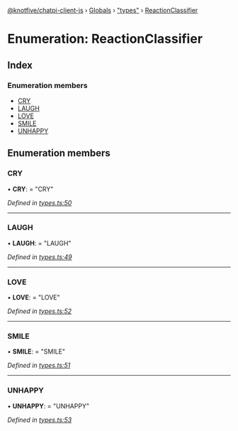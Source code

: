 [@knotfive/chatpi-client-js](../README.md) › [Globals](../globals.md) › ["types"](../modules/_types_.md) › [ReactionClassifier](_types_.reactionclassifier.md)

# Enumeration: ReactionClassifier

## Index

### Enumeration members

* [CRY](_types_.reactionclassifier.md#cry)
* [LAUGH](_types_.reactionclassifier.md#laugh)
* [LOVE](_types_.reactionclassifier.md#love)
* [SMILE](_types_.reactionclassifier.md#smile)
* [UNHAPPY](_types_.reactionclassifier.md#unhappy)

## Enumeration members

###  CRY

• **CRY**: = "CRY"

*Defined in [types.ts:50](https://github.com/ArcQ/chatpi/blob/5cb36a2/clients/js/chatpi-client/src/types.ts#L50)*

___

###  LAUGH

• **LAUGH**: = "LAUGH"

*Defined in [types.ts:49](https://github.com/ArcQ/chatpi/blob/5cb36a2/clients/js/chatpi-client/src/types.ts#L49)*

___

###  LOVE

• **LOVE**: = "LOVE"

*Defined in [types.ts:52](https://github.com/ArcQ/chatpi/blob/5cb36a2/clients/js/chatpi-client/src/types.ts#L52)*

___

###  SMILE

• **SMILE**: = "SMILE"

*Defined in [types.ts:51](https://github.com/ArcQ/chatpi/blob/5cb36a2/clients/js/chatpi-client/src/types.ts#L51)*

___

###  UNHAPPY

• **UNHAPPY**: = "UNHAPPY"

*Defined in [types.ts:53](https://github.com/ArcQ/chatpi/blob/5cb36a2/clients/js/chatpi-client/src/types.ts#L53)*
